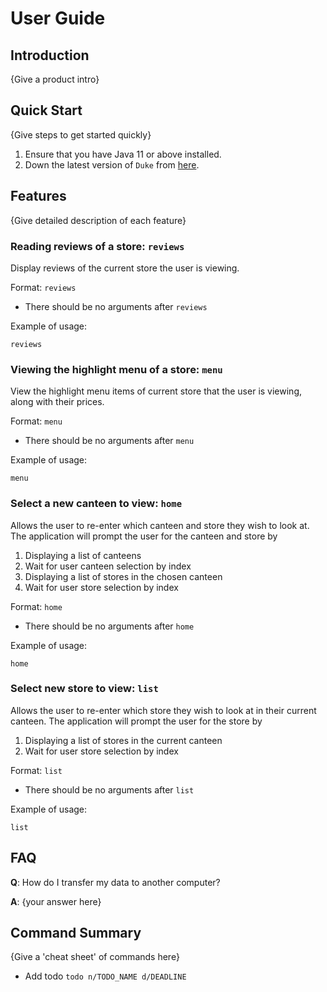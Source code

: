 # User Guide

## Introduction

{Give a product intro}

## Quick Start

{Give steps to get started quickly}

1. Ensure that you have Java 11 or above installed.
1. Down the latest version of `Duke` from [here](http://link.to/duke).

## Features 

{Give detailed description of each feature}

### Reading reviews of a store: `reviews`
Display reviews of the current store the user is viewing.

Format: `reviews`

* There should be no arguments after `reviews`

Example of usage:

`reviews`

### Viewing the highlight menu of a store: `menu`
View the highlight menu items of current store that the user is viewing, along with their prices.

Format: `menu`

* There should be no arguments after `menu`

Example of usage:

`menu`

### Select a new canteen to view: `home`
Allows the user to re-enter which canteen and store they wish to look at.
The application will prompt the user for the canteen and store by
1. Displaying a list of canteens
2. Wait for user canteen selection by index
3. Displaying a list of stores in the chosen canteen
4. Wait for user store selection by index

Format: `home`

* There should be no arguments after `home`

Example of usage:

`home`

### Select new store to view: `list`
Allows the user to re-enter which store they wish to look at in their current canteen.
The application will prompt the user for the store by
1. Displaying a list of stores in the current canteen
2. Wait for user store selection by index

Format: `list`

* There should be no arguments after `list`

Example of usage:

`list`


## FAQ

**Q**: How do I transfer my data to another computer? 

**A**: {your answer here}

## Command Summary

{Give a 'cheat sheet' of commands here}

* Add todo `todo n/TODO_NAME d/DEADLINE`
